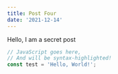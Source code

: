 ```yaml
---
title: Post Four
date: '2021-12-14'
---
```


Hello, I am a secret post

```js
// JavaScript goes here,
// And will be syntax-highlighted!
const test = 'Hello, World!';
```
